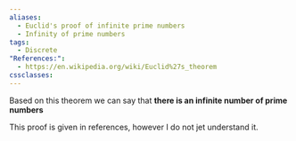 ```yaml
---
aliases:
  - Euclid's proof of infinite prime numbers
  - Infinity of prime numbers
tags:
  - Discrete
"References:":
  - https://en.wikipedia.org/wiki/Euclid%27s_theorem
cssclasses:
---
```

Based on this theorem we can say that **there is an infinite number of prime numbers**

This proof is given in references, however I do not jet understand it. 
